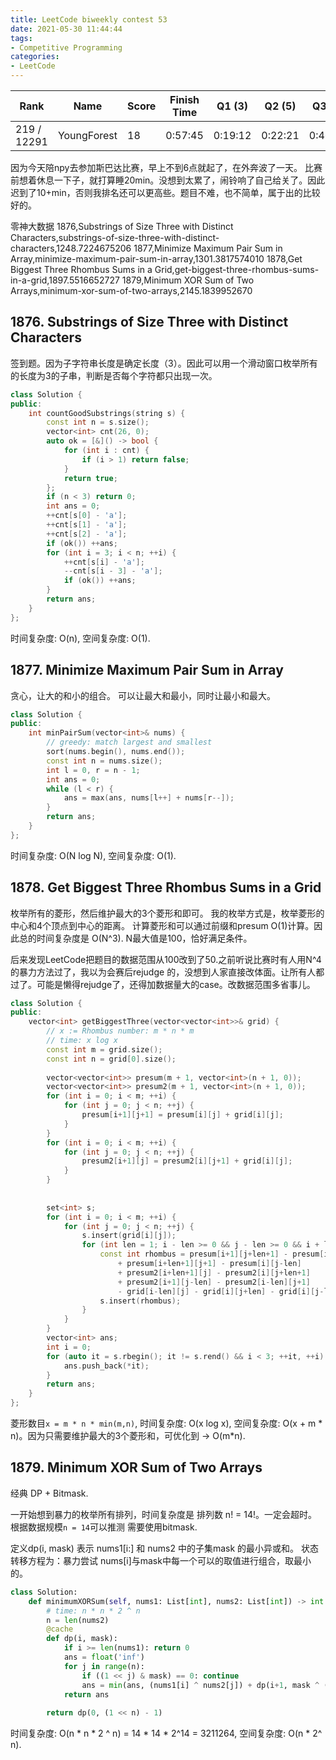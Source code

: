 ```yaml
---
title: LeetCode biweekly contest 53
date: 2021-05-30 11:44:44
tags:
- Competitive Programming
categories:
- LeetCode
---
```


| Rank |	Name |	Score |	Finish Time | 	Q1 (3) |	Q2 (5) |	Q3 (5) |	Q4 (6)|
|--|--|--|--|--|--|--|--|
| 219 / 12291 | YoungForest | 18 | 0:57:45 | 0:19:12 | 0:22:21 |  0:46:08 |  0:57:45 |

因为今天陪npy去参加斯巴达比赛，早上不到6点就起了，在外奔波了一天。
比赛前想着休息一下子，就打算睡20min。没想到太累了，闹铃响了自己给关了。因此迟到了10+min，否则我排名还可以更高些。题目不难，也不简单，属于出的比较好的。

零神大数据
1876,Substrings of Size Three with Distinct Characters,substrings-of-size-three-with-distinct-characters,1248.7224675206
1877,Minimize Maximum Pair Sum in Array,minimize-maximum-pair-sum-in-array,1301.3817574010
1878,Get Biggest Three Rhombus Sums in a Grid,get-biggest-three-rhombus-sums-in-a-grid,1897.5516652727
1879,Minimum XOR Sum of Two Arrays,minimum-xor-sum-of-two-arrays,2145.1839952670

<!-- more -->

## 1876. Substrings of Size Three with Distinct Characters

签到题。因为子字符串长度是确定长度（3）。因此可以用一个滑动窗口枚举所有的长度为3的子串，判断是否每个字符都只出现一次。

```cpp
class Solution {
public:
    int countGoodSubstrings(string s) {
        const int n = s.size();
        vector<int> cnt(26, 0);
        auto ok = [&]() -> bool {
            for (int i : cnt) {
                if (i > 1) return false;
            }
            return true;
        };
        if (n < 3) return 0;
        int ans = 0;
        ++cnt[s[0] - 'a'];
        ++cnt[s[1] - 'a'];
        ++cnt[s[2] - 'a'];
        if (ok()) ++ans;
        for (int i = 3; i < n; ++i) {
            ++cnt[s[i] - 'a'];
            --cnt[s[i - 3] - 'a'];
            if (ok()) ++ans;
        }
        return ans;
    }
};
```

时间复杂度: O(n),
空间复杂度: O(1).

## 1877. Minimize Maximum Pair Sum in Array

贪心，让大的和小的组合。
可以让最大和最小，同时让最小和最大。

```cpp
class Solution {
public:
    int minPairSum(vector<int>& nums) {
        // greedy: match largest and smallest
        sort(nums.begin(), nums.end());
        const int n = nums.size();
        int l = 0, r = n - 1;
        int ans = 0;
        while (l < r) {
            ans = max(ans, nums[l++] + nums[r--]);
        }
        return ans;
    }
};
```

时间复杂度: O(N log N),
空间复杂度: O(1).


## 1878. Get Biggest Three Rhombus Sums in a Grid

枚举所有的菱形，然后维护最大的3个菱形和即可。
我的枚举方式是，枚举菱形的中心和4个顶点到中心的距离。
计算菱形和可以通过前缀和presum O(1)计算。因此总的时间复杂度是 O(N^3). N最大值是100，恰好满足条件。

后来发现LeetCode把题目的数据范围从100改到了50.之前听说比赛时有人用N^4的暴力方法过了，我以为会赛后rejudge 的，没想到人家直接改体面。让所有人都过了。可能是懒得rejudge了，还得加数据量大的case。改数据范围多省事儿。

```cpp
class Solution {
public:
    vector<int> getBiggestThree(vector<vector<int>>& grid) {
        // x := Rhombus number: m * n * m
        // time: x log x
        const int m = grid.size();
        const int n = grid[0].size();
        
        vector<vector<int>> presum(m + 1, vector<int>(n + 1, 0));
        vector<vector<int>> presum2(m + 1, vector<int>(n + 1, 0));
        for (int i = 0; i < m; ++i) {
            for (int j = 0; j < n; ++j) {
                presum[i+1][j+1] = presum[i][j] + grid[i][j];
            }
        }
        for (int i = 0; i < m; ++i) {
            for (int j = 0; j < n; ++j) {
                presum2[i+1][j] = presum2[i][j+1] + grid[i][j];
            }
        }
        
        
        set<int> s;
        for (int i = 0; i < m; ++i) {
            for (int j = 0; j < n; ++j) {
                s.insert(grid[i][j]);
                for (int len = 1; i - len >= 0 && j - len >= 0 && i + len < m && j + len < n; ++len) {
                    const int rhombus = presum[i+1][j+len+1] - presum[i-len][j]
                        + presum[i+len+1][j+1] - presum[i][j-len]
                        + presum2[i+len+1][j] - presum2[i][j+len+1]
                        + presum2[i+1][j-len] - presum2[i-len][j+1]
                        - grid[i-len][j] - grid[i][j+len] - grid[i][j-len] - grid[i+len][j];
                    s.insert(rhombus);
                }
            }
        }
        vector<int> ans;
        int i = 0;
        for (auto it = s.rbegin(); it != s.rend() && i < 3; ++it, ++i) {
            ans.push_back(*it);
        }
        return ans;
    }
};
```

菱形数目`x = m * n * min(m,n)`,
时间复杂度: O(x log x),
空间复杂度: O(x + m * n)。因为只需要维护最大的3个菱形和，可优化到 -> O(m*n).

## 1879. Minimum XOR Sum of Two Arrays

经典 DP + Bitmask.

一开始想到暴力的枚举所有排列，时间复杂度是 排列数 n! = 14!。一定会超时。
根据数据规模`n = 14`可以推测 需要使用bitmask.

定义dp(i, mask) 表示 nums1[i:] 和 nums2 中的子集mask 的最小异或和。
状态转移方程为：暴力尝试 nums[i]与mask中每一个可以的取值进行组合，取最小的。

```python
class Solution:
    def minimumXORSum(self, nums1: List[int], nums2: List[int]) -> int:
        # time: n * n * 2 ^ n
        n = len(nums2)
        @cache
        def dp(i, mask):
            if i >= len(nums1): return 0
            ans = float('inf')
            for j in range(n):
                if ((1 << j) & mask) == 0: continue
                ans = min(ans, (nums1[i] ^ nums2[j]) + dp(i+1, mask ^ (1 << j)))
            return ans
            
        return dp(0, (1 << n) - 1)
```

时间复杂度: O(n * n * 2 ^ n)  = 14 * 14 * 2^14 = 3211264,
空间复杂度: O(n * 2^ n).